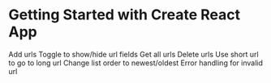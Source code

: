 # Getting Started with Create React App

Add urls
Toggle to show/hide url fields
Get all urls
Delete urls
Use short url to go to long url
Change list order to newest/oldest
Error handling for invalid url
